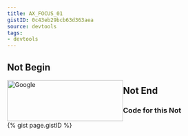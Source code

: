```yaml
---
title: AX_FOCUS_01
gistID: 0c43eb29bcb63d363aea
source: devtools
tags:
- devtools
---
```


<h2 aria-describedby="{{ page.gistID }}">Not Begin</h2>
<div class="rendered-not">
<!-- Bad: focusable element has zero area due to floated child element -->
<a href="http://www.google.com">
  <img src="http://www.google.com/images/srpr/logo11w.png"
       style="float: left" width="269" height="95" alt="Google" >
</a>
</div> <!-- rendered-not -->

<h2 aria-describedby="{{ page.gistID }}">Not End</h2>

<h3 aria-describedby="{{ page.gistID }}">Code for this Not</h3>
{% gist page.gistID %}